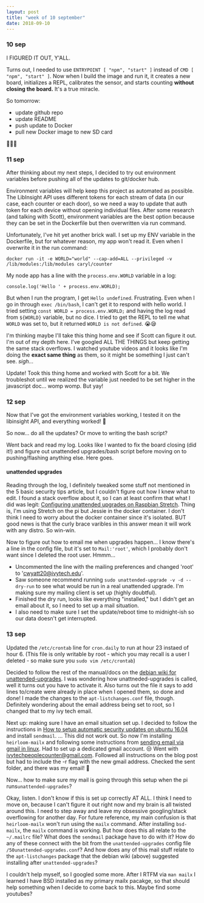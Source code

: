 ```yaml
---
layout: post
title: "week of 10 september"
date: 2018-09-10
---
```


### 10 sep

I FIGURED IT OUT, Y'ALL.

Turns out, I needed to use `ENTRYPOINT [ "npm", "start" ]` instead of `CMD [ "npm", "start" ]`. Now when I build the image and run it, it creates a new board, initializes a REPL, calibrates the sensor, and starts counting **without closing the board.**  It's a true miracle. 

So tomorrow:
- update github repo
- update README
- push update to Docker
- pull new Docker image to new SD card

:tada::tada::tada:

### 11 sep

After thinking about my next steps, I decided to try out environment variables before pushing all of the updates to git/docker hub. 

Environment variables will help keep this project as automated as possible. The LibInsight API uses different tokens for each stream of data (in our case, each counter or each door), so we need a way to update that auth token for each device without opening individual files. After some research (and talking with Scott), environment variables are the best option because they can be set in the Dockerfile but then overwritten via run command. 

Unfortunately, I've hit yet another brick wall. I set up my ENV variable in the Dockerfile, but for whatever reason, my app won't read it. Even when I overwrite it in the run command:
```
docker run -it -e WORLD="world" --cap-add=ALL --privileged -v /lib/modules:/lib/modules caryl/counter
```

My node app has a line with the `process.env.WORLD` variable in a log:
```
console.log('Hello ' + process.env.WORLD);
```

But when I run the program, I get `Hello undefined`. Frustrating. Even when I go in through `exec /bin/bash`, I can't get it to respond with hello world. I tried setting `const WORLD = process.env.WORLD;` and having the log read from `${WORLD}` variable, but no dice. I tried to get the REPL to tell me what `WORLD` was set to, but it returned `WORLD is not defined`. :sob::sleepy:

I'm thinking maybe I'll take this thing home and see if Scott can figure it out. I'm out of my depth here. I've googled ALL THE THINGS but keep getting the same stack overflows. I watched youtube videos and it looks like I'm doing the **exact same thing** as them, so it might be something I just can't see. *sigh...*

Update! Took this thing home and worked with Scott for a bit. We troubleshot until we realized the variable just needed to be set higher in the javascript doc... womp womp. But yay!

### 12 sep

Now that I've got the environment variables working, I tested it on the libinsight API, and everything worked! :tada:

So now... do all the updates? Or move to writing the bash script?

Went back and read my log. Looks like I wanted to fix the board closing (did it!) and figure out unattended upgrades/bash script before moving on to pushing/flashing anything else. Here goes.

#### unattended upgrades

Reading through the log, I definitely tweaked some stuff not mentioned in the 5 basic security tips article, but I couldn't figure out how I knew what to edit. I found a stack overflow about it, so I can at least confirm that what I did was legit: [Configuring unattended upgrades on Raspbian Stretch](https://raspberrypi.stackexchange.com/questions/72022/configuring-unattended-upgrades-on-raspbian-stretch). Thing is, I'm using Stretch on the pi but Jessie in the docker container. I don't think I need to worry about the docker container since it's isolated. BUT good news is that the curly brace varibles in this answer mean it will work with any distro. So win-win.

Now to figure out how to email me when upgrades happen... I know there's a line in the config file, but it's set to `Mail:'root'`, which I probably don't want since I deleted the root user. Hmmm...

- Uncommented the line with the mailing preferences and changed 'root' to 'cwyatt20@ivytech.edu'.
- Saw someone recommend running `sudo unattended-upgrade -v -d --dry-run` to see what would be run in a real unattended upgrade. I'm making sure my mailing client is set up (highly doubtful).
- Finished the dry run, looks like everything "installed," but I didn't get an email about it, so I need to set up a mail situation.
- I also need to make sure I set the update/reboot time to midnight-ish so our data doesn't get interrupted.

### 13 sep

Updated the `/etc/crontab` line for `cron.daily` to run at hour 23 instaed of hour 6. (This file is only writable by root - which you may recall is a user I deleted - so make sure you `sudo vim /etc/crontab`)

Decided to follow the rest of the manual/docs on the [debian wiki for unattended-upgrades](https://wiki.debian.org/UnattendedUpgrades). I was wondering how unattneded-upgrades is called, well it turns out you have to activate it. Also turns out the file it says to add lines to/create were already in place when I opened them, so done and done! I made the changes to the `apt-listchanges.conf` file, though. Definitely wondering about the email address being set to root, so I changed that to my ivy tech email.

Next up: making sure I have an email situation set up. I decided to follow the instructions in [How to setup automatic security updates on ubuntu 16.04](https://www.howtoforge.com/tutorial/how-to-setup-automatic-security-updates-on-ubuntu-1604/) and install `sendmail`. ... This did not work out. So now I'm installing `heirloom-mailx` and following some instructions from [sending email via gmail in linux](https://www.howtoforge.com/tutorial/how-to-setup-automatic-security-updates-on-ubuntu-1604/). Had to set up a dedicated gmail account. :unamused: Went with ivytechpeoplecounter@gmail.com. Followed all instructions on the blog post but had to include the -r flag with the new gmail address. Checked the sent folder, and there was my email! :tada:

Now... how to make sure my mail is going through this setup when the pi runs`unattended-upgrades`?

Okay, listen. I don't know if this is set up correctly AT ALL. I think I need to move on, because I can't figure it out right now and my brain is all twisted around this. I need to step away and leave my obsessive googling/stack overflowing for another day. For future reference, my main confusion is that `heirloom-mailx` won't run using the `mailx` command. After installing `bsd-mailx`, the `mailx` command is working. But how does this all relate to the `~/.mailrc` file? What does the `sendmail` package have to do with it? How do any of these connect with the bit from the `unattended-upgrades` config file `/50unattended-upgrades.conf`? And how does any of this mail stuff relate to the `apt-listchanges` package that the debian wiki (above) suggested installing after `unattended-upgrades`?

I couldn't help myself, so I googled some more. After I RTFM via `man mailx` I learned I have BSD installed as my primary mailx pacakge, so that should help something when I decide to come back to this. Maybe find some youtubes?

